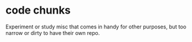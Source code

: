 # code chunks
Experiment or study misc that comes in handy for other purposes, but too narrow or dirty to have their own repo. 

